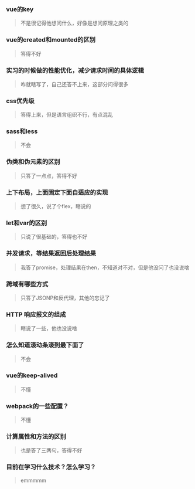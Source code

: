 ### vue的key

> 不是很记得他想问什么，好像是想问原理之类的



### vue的created和mounted的区别

> 答得不好



### 实习的时候做的性能优化，减少请求时间的具体逻辑

> 咋就瞎写了，自己还答不上来，这部分问得很多



### css优先级

> 答得上来，但是语言组织不行，有点混乱



### sass和less

> 不会



### 伪类和伪元素的区别

> 只答了一点点，答得不好



### 上下布局，上面固定下面自适应的实现

> 想了很久，说了个flex，瞎说的



### let和var的区别

> 只说了很基础的，答得也不好



### 并发请求，等结果返回后处理结果

> 我答了promise，处理结果在then，不知道对不对，但是他没问了也没说啥



### 跨域有哪些方式

> 只答了JSONP和反代理，其他的忘记了



### HTTP 响应报文的组成

> 瞎说了一些，他也没说啥



### 怎么知道滚动条滚到最下面了

> 不会



### vue的keep-alived

> 不懂



### webpack的一些配置？

> 不懂



### 计算属性和方法的区别

> 也是答了三两句，答得不好





### 目前在学习什么技术？怎么学习？

> emmmmm











